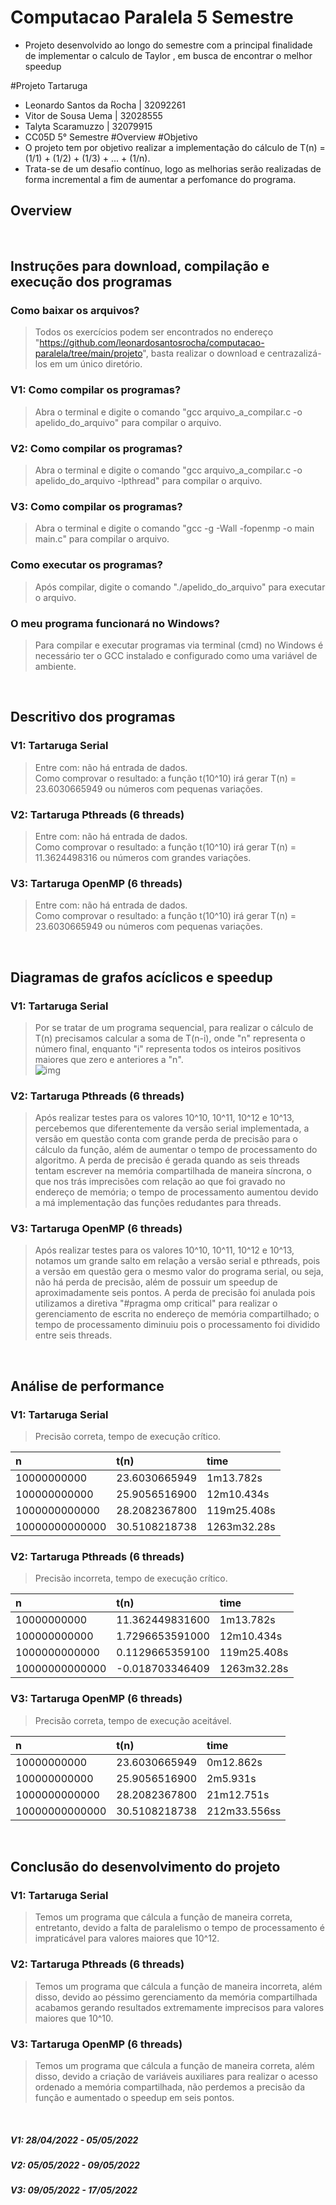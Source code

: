 # Computacao Paralela 5 Semestre
- Projeto desenvolvido ao longo do semestre com a principal finalidade de implementar o calculo de Taylor , em busca de encontrar o melhor speedup

#Projeto Tartaruga
- Leonardo Santos da Rocha | 32092261
- Vitor de Sousa Uema | 32028555
- Talyta Scaramuzzo | 32079915
- CC05D  5° Semestre
#Overview
#Objetivo
- O projeto tem por objetivo realizar a implementação do cálculo de T(n) = (1/1) + (1/2) + (1/3) + ... + (1/n).
- Trata-se de um desafio contínuo, logo as melhorias serão realizadas de forma incremental a fim de aumentar a perfomance do programa.

## Overview

</br>

## Instruções para download, compilação e execução dos programas

### Como baixar os arquivos?
> Todos os exercícios podem ser encontrados no endereço "https://github.com/leonardosantosrocha/computacao-paralela/tree/main/projeto", basta realizar o download e centrazalizá-los em um único diretório.

### V1: Como compilar os programas?
> Abra o terminal e digite o comando "gcc arquivo_a_compilar.c -o apelido_do_arquivo" para compilar o arquivo.

### V2: Como compilar os programas?
> Abra o terminal e digite o comando "gcc arquivo_a_compilar.c -o apelido_do_arquivo -lpthread" para compilar o arquivo.

### V3: Como compilar os programas?
> Abra o terminal e digite o comando "gcc -g -Wall -fopenmp -o main main.c" para compilar o arquivo.

### Como executar os programas?
> Após compilar, digite o comando "./apelido_do_arquivo" para executar o arquivo.

### O meu programa funcionará no Windows?
> Para compilar e executar programas via terminal (cmd) no Windows é necessário ter o GCC instalado e configurado como uma variável de ambiente.

</br>

## Descritivo dos programas

### V1: Tartaruga Serial
> Entre com: não há entrada de dados.</br>
> Como comprovar o resultado: a função t(10^10) irá gerar T(n) = 23.6030665949 ou números com pequenas variações.

### V2: Tartaruga Pthreads (6 threads)
> Entre com: não há entrada de dados.</br>
> Como comprovar o resultado: a função t(10^10) irá gerar T(n) = 11.3624498316 ou números com grandes variações.

### V3: Tartaruga OpenMP (6 threads)
> Entre com: não há entrada de dados.</br>
> Como comprovar o resultado: a função t(10^10) irá gerar T(n) = 23.6030665949 ou números com pequenas variações.

</br>

## Diagramas de grafos acíclicos e speedup

### V1: Tartaruga Serial
> Por se tratar de um programa sequencial, para realizar o cálculo de T(n) precisamos calcular a soma de T(n-i), onde "n" representa o número final, enquanto "i" representa todos os inteiros positivos maiores que zero e anteriores a "n".</br>
> ![img](https://i.ibb.co/q0GgmZy/img.png)

### V2: Tartaruga Pthreads (6 threads)
> Após realizar testes para os valores 10^10, 10^11, 10^12 e 10^13, percebemos que diferentemente da versão serial implementada, a versão em questão conta com grande perda de precisão para o cálculo da função, além de aumentar o tempo de processamento do algoritmo. A perda de precisão é gerada quando as seis threads tentam escrever na memória compartilhada de maneira síncrona, o que nos trás imprecisões com relação ao que foi gravado no endereço de memória; o tempo de processamento aumentou devido a má implementação das funções redudantes para threads.</br>

### V3: Tartaruga OpenMP (6 threads)
> Após realizar testes para os valores 10^10, 10^11, 10^12 e 10^13, notamos um grande salto em relação a versão serial e pthreads, pois a versão em questão gera o mesmo valor do programa serial, ou seja, não há perda de precisão, além de possuir um speedup de aproximadamente seis pontos. A perda de precisão foi anulada pois utilizamos a diretiva "#pragma omp critical" para realizar o gerenciamento de escrita no endereço de memória compartilhado; o tempo de processamento diminuiu pois o processamento foi dividido entre seis threads.

</br>

## Análise de performance

### V1: Tartaruga Serial
> Precisão correta, tempo de execução crítico.

|         n           |      t(n)     |      time      |
| :------------------ | :------------ | :------------- |
| 10000000000         | 23.6030665949 | 1m13.782s      |
| 100000000000        | 25.9056516900 | 12m10.434s     |
| 1000000000000       | 28.2082367800 | 119m25.408s    |
| 10000000000000      | 30.5108218738 | 1263m32.28s    |


### V2: Tartaruga Pthreads (6 threads)
> Precisão incorreta, tempo de execução crítico.

|         n           |       t(n)      |      time      |
| :------------------ | :-------------- | :------------- |
| 10000000000         | 11.362449831600 | 1m13.782s      |
| 100000000000        | 1.7296653591000 | 12m10.434s     |
| 1000000000000       | 0.1129665359100 | 119m25.408s    |
| 10000000000000      | -0.018703346409 | 1263m32.28s    |

### V3: Tartaruga OpenMP (6 threads)
> Precisão correta, tempo de execução aceitável.

|         n           |      t(n)     |      time      |
| :------------------ | :------------ | :------------- |
| 10000000000         | 23.6030665949 | 0m12.862s      |
| 100000000000        | 25.9056516900 | 2m5.931s       |
| 1000000000000       | 28.2082367800 | 21m12.751s     |
| 10000000000000      | 30.5108218738 | 212m33.556ss   |

</br>

## Conclusão do desenvolvimento do projeto

### V1: Tartaruga Serial
> Temos um programa que cálcula a função de maneira correta, entretanto, devido a falta de paralelismo o tempo de processamento é impraticável para valores maiores que 10^12. </br>

### V2: Tartaruga Pthreads (6 threads)
> Temos um programa que cálcula a função de maneira incorreta, além disso, devido ao péssimo gerenciamento da memória compartilhada acabamos gerando resultados extremamente imprecisos para valores maiores que 10^10. </br>

### V3: Tartaruga OpenMP (6 threads)
> Temos um programa que cálcula a função de maneira correta, além disso, devido a criação de variáveis auxiliares para realizar o acesso ordenado a memória compartilhada, não perdemos a precisão da função e aumentado o speedup em seis pontos.

</br>

##### V1: 28/04/2022 - 05/05/2022
##### V2: 05/05/2022 - 09/05/2022
##### V3: 09/05/2022 - 17/05/2022
